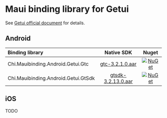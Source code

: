 # Maui binding library for Getui

See [Getui official document](https://docs.getui.com/) for details.

## Android

| Binding library | Native SDK | Nuget |
|:-| :-: | :-: |
|Chi.Mauibinding.Android.Getui.Gtc| [gtc-3.2.1.0.aar](http://mvn.getui.com/nexus/content/repositories/releases/com/getui/gtc/3.2.1.0/gtc-3.2.1.0.aar)| [![NuGet](https://buildstats.info/nuget/Chi.Mauibinding.Android.Getui.Gtc?includePreReleases=false)](https://www.nuget.org/packages/Chi.Mauibinding.Android.Getui.Gtc/ "Download Chi.Mauibinding.Android.Getui.Gtc from NuGet.org") |
|Chi.Mauibinding.Android.Getui.GtSdk| [gtsdk-3.2.13.0.aar](http://mvn.getui.com/nexus/content/repositories/releases/com/getui/gtsdk/3.2.13.0/gtsdk-3.2.13.0.aar)| [![NuGet](https://buildstats.info/nuget/Chi.Mauibinding.Android.Getui.GtSdk?includePreReleases=false)](https://www.nuget.org/packages/Chi.Mauibinding.Android.Getui.GtSdk/ "Download Chi.Mauibinding.Android.Getui.GtSdk from NuGet.org") |

## iOS

TODO
